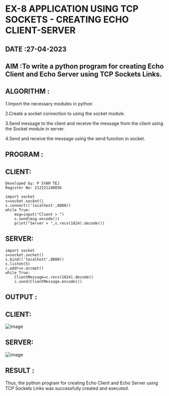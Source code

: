 # EX-8 APPLICATION USING TCP SOCKETS - CREATING ECHO CLIENT-SERVER

## DATE :27-04-2023

## AIM :To write a python program for creating Echo Client and Echo Server using TCP Sockets Links.


## ALGORITHM :
1.Import the necessary modules in python

2.Create a socket connection to using the socket module.

3.Send message to the client and receive the message from the client using the Socket module in server.

4.Send and receive the message using the send function in socket.

## PROGRAM :
## CLIENT:
```
Developed by: P SYAM TEJ
Register No: 212221240056
```
~~~
import socket
s=socket.socket()
s.connect(('localhost',8000))
while True:
    msg=input("Client > ")
    s.send(msg.encode())
    print("Server > ",s.recv(1024).decode())
~~~
## SERVER:
~~~
import socket
s=socket.socket()
s.bind(('localhost',8000))
s.listen(5)
c,addr=s.accept()
while True:
    ClientMessage=c.recv(1024).decode()
    c.send(ClientMessage.encode())
~~~

## OUTPUT :
## CLIENT:
![image](https://github.com/NAGINENIROHITH/EX-8/assets/118344049/36aba797-badd-46a0-be3e-f1b63d7dc5fc)

## SERVER:
![image](https://github.com/NAGINENIROHITH/EX-8/assets/118344049/c1c0a831-0e0e-4553-8f2f-8826750bd6c6)


## RESULT :

Thus, the python program for creating Echo Client and Echo Server using TCP Sockets Links was successfully created and executed.

